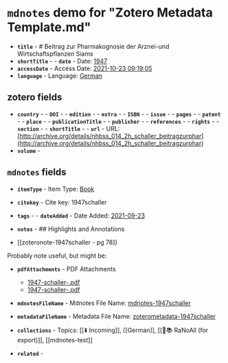 # `mdnotes` demo for "Zotero Metadata Template.md"

- **`title`** - # Beitrag zur Pharmakognosie der Arznei-und Wirtschaftspflanzen Siams
- **`shortTitle`** - - **`date`** -  Date: [1947](1947)
- **`accessDate`** -  Access Date: [2021-10-23 09:19:05](2021-10-23-09:19:05)
- **`language`** -  Language: [German](german)

## zotero fields

- **`country`** - - **`DOI`** - - **`edition`** - - **`extra`** - - **`ISBN`** - - **`issue`** - - **`pages`** - - **`patent`** - - **`place`** - - **`publicationTitle`** - - **`publisher`** - - **`references`** - - **`rights`** - - **`section`** - - **`shortTitle`** - - **`url`** -  URL: [http://archive.org/details/nhbss_014_2h_schaller_beitragzurphar](http://archive.org/details/nhbss_014_2h_schaller_beitragzurphar)
- **`volume`** - 

## `mdnotes`  fields

- **`itemType`** -  Item Type: [Book](book)
- **`citekey`** -  Cite key: 1947schaller
- **`tags`** - - **`dateAdded`** -  Date Added: [2021-09-23](2021-09-23)
- **`notes`** - ## Highlights and Annotations

- [[zoteronote-1947schaller - pg 78]]

Probably note useful, but might be:

- **`pdfAttachments`** -  PDF Attachments
	- [1947-schaller-.pdf](zotero://open-pdf/library/items/EQRBRRM5)
	- [1947-schaller-.pdf](zotero://open-pdf/library/items/6WVX4CUE)

- **`mdnotesFileName`** -  Mdnotes File Name: [mdnotes-1947schaller](mdnotes-1947schaller)

- **`metadataFileName`** -  Metadata File Name: [zoterometadata-1947schaller](zoterometadata-1947schaller)

- **`collections`** -  Topics: [[⬇️ Incoming]], [[German]], [[🌿📚 RaNoAll (for export)]], [[mdnotes-test]]

- **`related`** - 
  